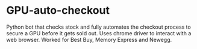 # GPU-auto-checkout
Python bot that checks stock and fully automates the checkout process to secure a GPU before it gets sold out. Uses chrome driver to interact with a web browser. Worked for Best Buy, Memory Express and Newegg.
